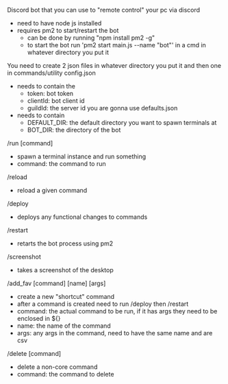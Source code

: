 Discord bot that you can use to "remote control" your pc via discord
- need to have node js installed
- requires pm2 to start/restart the bot
  - can be done by running "npm install pm2 -g"
  - to start the bot run 'pm2 start main.js --name "bot"' in a cmd in whatever directory you put it

You need to create 2 json files in whatever directory you put it and then one in commands/utility
config.json
- needs to contain the
  - token: bot token
  - clientId: bot client id
  - guildId: the server id you are gonna use
defaults.json
- needs to contain
  - DEFAULT_DIR: the default directory you want to spawn terminals at
  - BOT_DIR: the directory of the bot

/run [command]
- spawn a terminal instance and run something
- command: the command to run

/reload
- reload a given command

/deploy
- deploys any functional changes to commands

/restart
- retarts the bot process using pm2

/screenshot
- takes a screenshot of the desktop

/add_fav [command] [name] [args]
- create a new "shortcut" command
- after a command is created need to run /deploy then /restart
- command: the actual command to be run, if it has args they need to be enclosed in ${}
- name: the name of the command
- args: any args in the command, need to have the same name and are csv

/delete [command]
- delete a non-core command
- command: the command to delete
